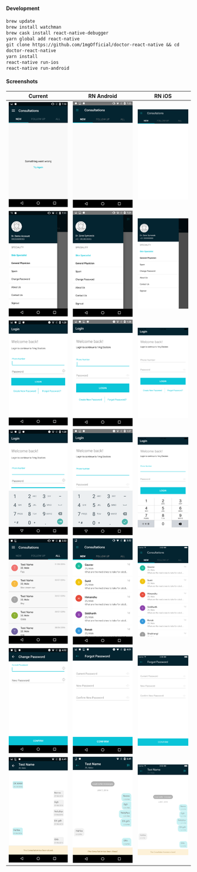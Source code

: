 #### Development
```
brew update
brew install watchman
brew cask install react-native-debugger
yarn global add react-native
git clone https://github.com/1mgOfficial/doctor-react-native && cd doctor-react-native
yarn install
react-native run-ios
react-native run-android
```

#### Screenshots

| Current       | RN Android | RN iOS |
| ------------- | ---------- | ------ |
| ![Home](./screenshots/Home.png)  | ![Home](./screenshots/Home-RN-Android.png)  | ![Home](./screenshots/Home-RN-iOS.png) |
| ![Drawer](./screenshots/Drawer.png)  | ![Drawer](./screenshots/Drawer-RN-Android.png)  | ![Drawer](./screenshots/Drawer-RN-iOS.png) |
| ![Login](./screenshots/Login.png)  | ![Login](./screenshots/Login-RN-Android.png)  | ![Login](./screenshots/Login-RN-iOS.png) |
| ![Login-Active](./screenshots/Login-Active.png)  | ![Login-Active](./screenshots/Login-Active-RN-Android.png)  | ![Login-Active](./screenshots/Login-Active-RN-iOS.png) |
| ![TabView](./screenshots/TabView.png)  | ![TabView](./screenshots/TabView-RN-Android.png)  | ![TabView](./screenshots/TabView-RN-iOS.png) |
| ![ChangePassword](./screenshots/ChangePassword.png)  | ![ChangePassword](./screenshots/ChangePassword-RN-Android.png)  | ![ChangePassword](./screenshots/ChangePassword-RN-iOS.png) |
| ![Messages](./screenshots/Messages.png)  | ![Messages](./screenshots/Messages-RN-Android.png)  | ![Messages](./screenshots/Messages-RN-iOS.png) |

